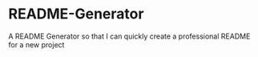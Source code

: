 # README-Generator
A README Generator so that I can quickly create a professional README for a new project
